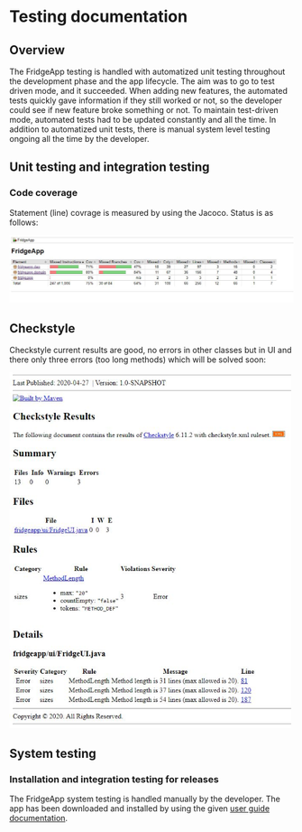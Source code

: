 # Testing documentation

## Overview
The FridgeApp testing is handled with automatized unit testing throughout the development phase and the app lifecycle. The aim was to go to test driven mode, and it succeeded. When adding new features, the automated tests quickly gave information if they still worked or not, so the developer could see if new feature broke something or not. To maintain test-driven mode, automated tests had to be updated constantly and all the time. In addition to automatized unit tests, there is manual system level testing ongoing all the time by the developer. 

## Unit testing and integration testing

### Code coverage
Statement (line) covrage is measured by using the Jacoco. Status is as follows:

<img src="https://github.com/terodotus/ot-harjoitustyo/blob/master/JaakaappiTietokantaApp/dokumentaatio/Kuvat/JacocoTestCoverage_2704.jpg" width=950 >

## Checkstyle
Checkstyle current results are good, no errors in other classes but in UI and there only three errors (too long methods) which will be solved soon:

<img src="https://github.com/terodotus/ot-harjoitustyo/blob/master/JaakaappiTietokantaApp/dokumentaatio/Kuvat/Checkstyle_2704.jpg" width=500 >

## System testing

### Installation and integration testing for releases
The FridgeApp system testing is handled manually by the developer. The app has been downloaded and installed by using the given [user guide documentation](https://github.com/terodotus/ot-harjoitustyo/blob/master/JaakaappiTietokantaApp/dokumentaatio/kayttoohje.md). 




